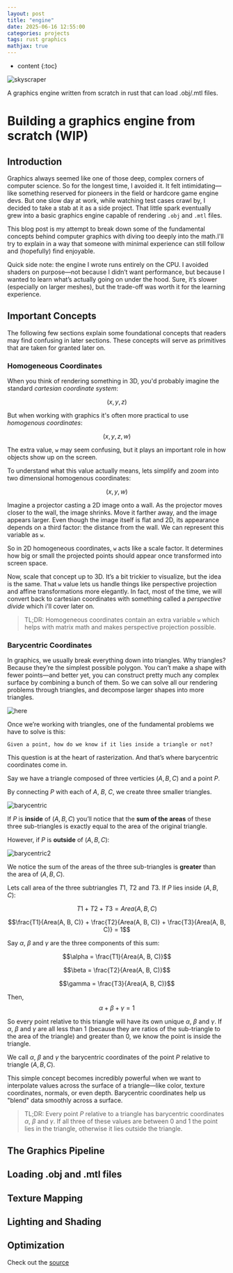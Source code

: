 ```yaml
---
layout: post
title: "engine"
date: 2025-06-16 12:55:00
categories: projects
tags: rust graphics
mathjax: true
---
```

* content
{:toc}

![skyscraper](../../../../images/sky.gif) 

A graphics engine written from scratch in rust that can load .obj/.mtl files.




# Building a graphics engine from scratch (WIP)


## Introduction

Graphics always seemed like one of those deep, complex corners of computer science. So for the longest time, I avoided it. It felt intimidating—like something reserved for pioneers in the field or hardcore game engine devs. But one slow day at work, while watching test cases crawl by, I decided to take a stab at it as a side project. That little spark eventually grew into a basic graphics engine capable of rendering `.obj` and `.mtl` files.

This blog post is my attempt to break down some of the fundamental concepts behind computer graphics with diving too deeply into the math.I'll try to explain in a way that someone with minimal experience can still follow and (hopefully) find enjoyable.

Quick side note: the engine I wrote runs entirely on the CPU. I avoided shaders on purpose—not because I didn’t want performance, but because I wanted to learn what’s actually going on under the hood. Sure, it’s slower (especially on larger meshes), but the trade-off was worth it for the learning experience.

## Important Concepts

The following few sections explain some foundational concepts that readers may find confusing in later sections. These concepts will serve as primitives that are taken for granted later on.

### Homogeneous Coordinates

When you think of rendering something in 3D, you'd probably imagine the standard *cartesian coordinate system*:

$$(x, y, z)$$

But when working with graphics it's often more practical to use *homogenous coordinates*:

$$(x, y, z, w)$$

The extra value, `w` may seem confusing, but it plays an important role in how objects show up on the screen.

To understand what this value actually means, lets simplify and zoom into two dimensional homogenous coordinates:

$$(x, y, w)$$

Imagine a projector casting a 2D image onto a wall. As the projector moves closer to the wall, the image shrinks. Move it farther away, and the image appears larger. Even though the image itself is flat and 2D, its appearance depends on a third factor: the distance from the wall. We can represent this variable as `w`.

So in 2D homogeneous coordinates, `w` acts like a scale factor. It determines how big or small the projected points should appear once transformed into screen space.

Now, scale that concept up to 3D. It’s a bit trickier to visualize, but the idea is the same. That `w` value lets us handle things like perspective projection and affine transformations more elegantly. In fact, most of the time, we will convert back to cartesian coordinates with something called a *perspective divide* which i'll cover later on.

> TL;DR: Homogeneous coordinates contain an extra variable `w` which helps with matrix math and makes perspective projection possible.

### Barycentric Coordinates

In graphics, we usually break everything down into triangles. Why triangles? Because they’re the simplest possible polygon. You can’t make a shape with fewer points—and better yet, you can construct pretty much any complex surface by combining a bunch of them. So we can solve all our rendering problems through triangles, and decompose larger shapes into more triangles.

![here](https://upload.wikimedia.org/wikipedia/commons/e/e0/%D0%A2%D1%80%D0%B8%D0%B0%D0%BD%D0%B3%D1%83%D0%BB%D1%8F%D1%86%D0%B8%D1%8F.svg)

Once we’re working with triangles, one of the fundamental problems we have to solve is this:

    Given a point, how do we know if it lies inside a triangle or not?

This question is at the heart of rasterization. And that’s where barycentric coordinates come in.

Say we have a triangle composed of three verticies $(A, B, C)$ and a point $P$.

By connecting $P$ with each of $A$, $B$, $C$, we create three smaller triangles.

![barycentric](../../../../images/barycentric.png)

If $P$ is **inside** of $(A, B, C)$ you’ll notice that the **sum of the areas** of these three sub-triangles is exactly equal to the area of the original triangle.

However, if $P$ is **outside** of $(A, B, C)$:

![barycentric2](../../../../images/barycentric2.png)

We notice the sum of the areas of the three sub-triangles is **greater** than the area of $(A, B, C)$.

Lets call area of the three subtriangles $T1$, $T2$ and $T3$. If $P$ lies inside $(A, B, C)$:

$$T1 + T2 + T3 = Area(A, B, C)$$

$$\frac{T1}{Area(A, B, C)} + \frac{T2}{Area(A, B, C)} + \frac{T3}{Area(A, B, C)} = 1$$

Say $\alpha$, $\beta$ and $\gamma$ are the three components of this sum:

$$\alpha = \frac{T1}{Area(A, B, C)}$$

$$\beta = \frac{T2}{Area(A, B, C)}$$

$$\gamma = \frac{T3}{Area(A, B, C)}$$

Then,
$$\alpha + \beta + \gamma = 1$$

So every point relative to this triangle will have its own unique $\alpha$, $\beta$ and $\gamma$. If $\alpha$, $\beta$ and $\gamma$ are all less than 1 (because they are ratios of the sub-triangle to the area of the triangle) and greater than 0, we know the point is inside the triangle.

We call $\alpha$, $\beta$ and $\gamma$ the barycentric coordinates of the point $P$ relative to triangle $(A, B, C)$.

This simple concept becomes incredibly powerful when we want to interpolate values across the surface of a triangle—like color, texture coordinates, normals, or even depth. Barycentric coordinates help us "blend" data smoothly across a surface.

> TL;DR: Every point $P$ relative to a triangle has barycentric coordinates $\alpha$, $\beta$ and $\gamma$. If all three of these values are between 0 and 1 the point lies in the triangle, otherwise it lies outside the triangle.

## The Graphics Pipeline

## Loading .obj and .mtl files

## Texture Mapping

## Lighting and Shading

## Optimization

Check out the [source](https://github.com/CygnusX-26/engine)
